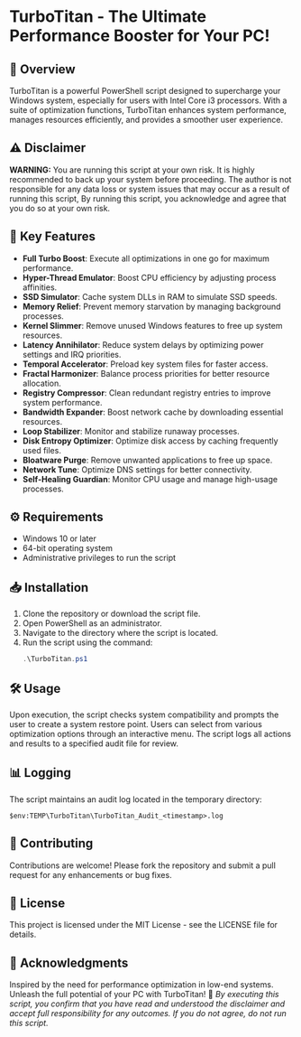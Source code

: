 # TurboTitan - The Ultimate Performance Booster for Your PC!

## 🚀 Overview

TurboTitan is a powerful PowerShell script designed to supercharge your Windows system, especially for users with Intel Core i3 processors. With a suite of optimization functions, TurboTitan enhances system performance, manages resources efficiently, and provides a smoother user experience.

## ⚠️ Disclaimer

**WARNING:** You are running this script at your own risk. It is highly recommended to back up your system before proceeding. The author is not responsible for any data loss or system issues that may occur as a result of running this script, By running this script, you acknowledge and agree that you do so at your own risk.

## 🌟 Key Features

- **Full Turbo Boost**: Execute all optimizations in one go for maximum performance.
- **Hyper-Thread Emulator**: Boost CPU efficiency by adjusting process affinities.
- **SSD Simulator**: Cache system DLLs in RAM to simulate SSD speeds.
- **Memory Relief**: Prevent memory starvation by managing background processes.
- **Kernel Slimmer**: Remove unused Windows features to free up system resources.
- **Latency Annihilator**: Reduce system delays by optimizing power settings and IRQ priorities.
- **Temporal Accelerator**: Preload key system files for faster access.
- **Fractal Harmonizer**: Balance process priorities for better resource allocation.
- **Registry Compressor**: Clean redundant registry entries to improve system performance.
- **Bandwidth Expander**: Boost network cache by downloading essential resources.
- **Loop Stabilizer**: Monitor and stabilize runaway processes.
- **Disk Entropy Optimizer**: Optimize disk access by caching frequently used files.
- **Bloatware Purge**: Remove unwanted applications to free up space.
- **Network Tune**: Optimize DNS settings for better connectivity.
- **Self-Healing Guardian**: Monitor CPU usage and manage high-usage processes.

## ⚙️ Requirements

- Windows 10 or later
- 64-bit operating system
- Administrative privileges to run the script

## 📥 Installation

1. Clone the repository or download the script file.
2. Open PowerShell as an administrator.
3. Navigate to the directory where the script is located.
4. Run the script using the command:
   ```powershell
   .\TurboTitan.ps1

## 🛠️ Usage

Upon execution, the script checks system compatibility and prompts the user to create a system restore point.
Users can select from various optimization options through an interactive menu.
The script logs all actions and results to a specified audit file for review.
## 📊 Logging

The script maintains an audit log located in the temporary directory:
```
$env:TEMP\TurboTitan\TurboTitan_Audit_<timestamp>.log
```

## 🤝 Contributing

Contributions are welcome! Please fork the repository and submit a pull request for any enhancements or bug fixes.

## 📄 License

This project is licensed under the MIT License - see the LICENSE file for details.

## 🎉 Acknowledgments

Inspired by the need for performance optimization in low-end systems.
Unleash the full potential of your PC with TurboTitan! 🚀
*By executing this script, you confirm that you have read and understood the disclaimer and accept full responsibility for any outcomes. If you do not agree, do not run this script.*
